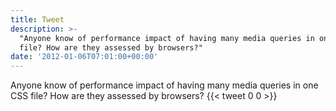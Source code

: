 ```yaml
---
title: Tweet
description: >-
  "Anyone know of performance impact of having many media queries in one CSS
  file? How are they assessed by browsers?"
date: '2012-01-06T07:01:00+00:00'
---
```

Anyone know of performance impact of having many media queries in one CSS file? How are they assessed by browsers?
      {{< tweet 0 0 >}}
    
